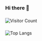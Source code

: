 ### Hi there 👋
###
![Visitor Count](https://profile-counter.glitch.me/freekong/count.svg)
###
![Top Langs](https://github-readme-stats.vercel.app/api/top-langs/?username=freekong&layout=compact&theme=tokyonight)

<!--
**freekong/freekong** is a ✨ _special_ ✨ repository because its `README.md` (this file) appears on your GitHub profile.

Here are some ideas to get you started:

- 🔭 I’m currently working on ...
- 🌱 I’m currently learning ...
- 👯 I’m looking to collaborate on ...
- 🤔 I’m looking for help with ...
- 💬 Ask me about ...
- 📫 How to reach me: ...
- 😄 Pronouns: ...
- ⚡ Fun fact: ...
-->
